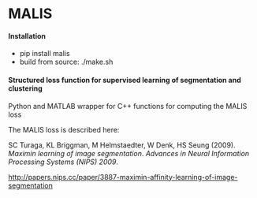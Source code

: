 # MALIS 

#### Installation
- pip install malis	
- build from source: ./make.sh

#### Structured loss function for supervised learning of segmentation and clustering

Python and MATLAB wrapper for C++ functions for computing the MALIS loss

The MALIS loss is described here:

SC Turaga, KL Briggman, M Helmstaedter, W Denk, HS Seung (2009). *Maximin learning of image segmentation*. _Advances in Neural Information Processing Systems (NIPS) 2009_.

http://papers.nips.cc/paper/3887-maximin-affinity-learning-of-image-segmentation

